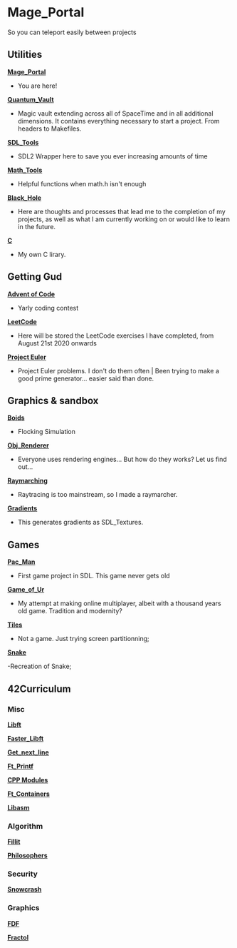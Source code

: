 # Mage_Portal
So you can teleport easily between projects

## Utilities

**[Mage_Portal][0]**
  
  - You are here!
    
**[Quantum_Vault][2]**
     
  - Magic vault extending across all of SpaceTime and in all additional dimensions. It contains everything necessary to start a project. From headers to Makefiles.

**[SDL_Tools][3]**

  - SDL2 Wrapper here to save you ever increasing amounts of time

**[Math_Tools][4]**

  - Helpful functions when math.h isn't enough
  
**[Black_Hole][9]**

  - Here are thoughts and processes that lead me to the completion of my projects, as well as what I am currently working on or would like to learn in the future.
  
**[C][23]**

- My own C lirary.

## Getting Gud

**[Advent of Code][11]**

  - Yarly coding contest
  
**[LeetCode][1]**
  
-  Here will be stored the LeetCode exercises I have completed, from August 21st 2020 onwards
  
**[Project Euler][24]**

- Project Euler problems. I don't do them often | Been trying to make a good prime generator... easier said than done.

## Graphics & sandbox

**[Boids][5]**

  - Flocking Simulation
  
 **[Obj_Renderer][9]**

  - Everyone uses rendering engines... But how do they works? Let us find out...
  
  **[Raymarching][25]**
  
  - Raytracing is too mainstream, so I made a raymarcher.
  
  **[Gradients][26]**

 - This generates gradients as SDL_Textures.

## Games

**[Pac_Man][6]**

- First game project in SDL. This game never gets old

**[Game_of_Ur][7]**

  - My attempt at making online multiplayer, albeit with a thousand years old game. Tradition and modernity?
  
**[Tiles][8]**

  - Not a game. Just trying screen partitionning;
  
  **[Snake][27]**
  
  -Recreation of Snake;
  
  ## 42Curriculum
  
### Misc

**[Libft][13]**

**[Faster_Libft][12]**

**[Get_next_line][22]**

**[Ft_Printf][15]**

**[CPP Modules][18]**

**[Ft_Containers][19]**

**[Libasm][20]**

### Algorithm

**[Fillit][17]**

**[Philosophers][21]**

### Security

**[Snowcrash][16]**

### Graphics

**[FDF][14]**

**[Fractol][15]**


[0]: https://github.com/FlavorlessQuark/Mage_Portal
[1]: https://github.com/FlavorlessQuark/LeetCode
[2]: https://github.com/FlavorlessQuark/Quantum_Vault
[3]: https://github.com/FlavorlessQuark/SDL_Tools
[4]: https://github.com/FlavorlessQuark/Math_Tools
[5]: https://github.com/LumenNoctis/Boids
[6]: https://github.com/Compute-Progress/PacMan
[7]: https://github.com/Compute-Progress/Game_of_Ur
[8]: https://github.com/Compute-Progress/tiles
[9]: https://github.com/FlavorlessQuark/Black_Hole
[10]: https://github.com/LumenNoctis/Obj_renderer
[11]: https://github.com/FlavorlessQuark/Advent_of_Code
[12]: https://github.com/42Curriculum/faster_libft
[13]: https://github.com/42Curriculum/libft
[14]: https://github.com/42Curriculum/ft_fdf
[15]: https://github.com/42Curriculum/Fractol
[16]: https://github.com/42Curriculum/Snowcrash
[17]: https://github.com/42Curriculum/ft_fillit
[18]: https://github.com/42Curriculum/CPP_Modules
[19]: https://github.com/42Curriculum/ft_containers
[20]: https://github.com/42Curriculum/libasm
[21]: https://github.com/42Curriculum/ft_philosophers
[22]: https://github.com/42Curriculum/ft_get_next_line
[23]: https://github.com/FlavorlessQuark/C
[24]: https://github.com/FlavorlessQuark/Ptoject_Euler
[25]: https://github.com/Compute-Progress/RayMarching
[26]: https://github.com/Compute-Progress/Gradients
[27]: https://github.com/Compute-Progress/Snake

